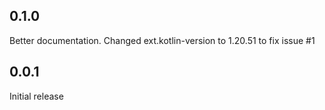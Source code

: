 ## 0.1.0
Better documentation.
Changed ext.kotlin-version to 1.20.51 to fix issue #1

## 0.0.1
Initial release